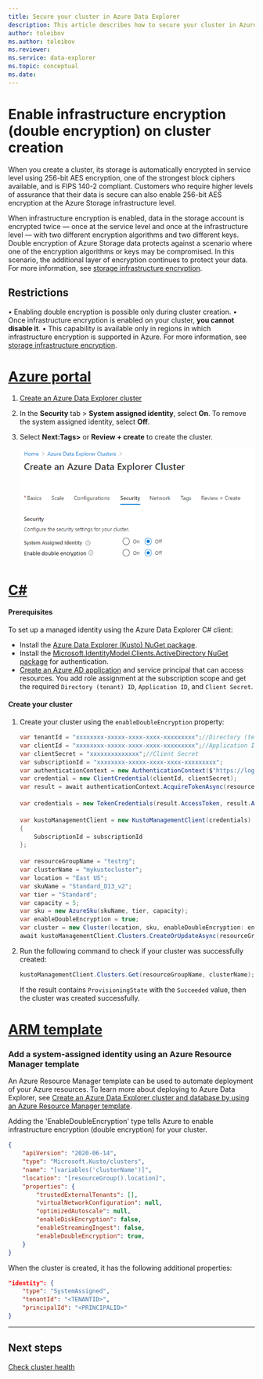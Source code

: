 ```yaml
---
title: Secure your cluster in Azure Data Explorer
description: This article describes how to secure your cluster in Azure Data Explorer within the Azure portal.
author: toleibov
ms.author: toleibov
ms.reviewer: 
ms.service: data-explorer
ms.topic: conceptual
ms.date: 
---
```


# Enable infrastructure encryption (double encryption) on cluster creation
  
When you create a cluster, its storage is automatically encrypted in service level using 256-bit AES encryption, one of the strongest block ciphers available, and is FIPS 140-2 compliant. Customers who require higher levels of assurance that their data is secure can also enable 256-bit AES encryption at the Azure Storage infrastructure level. 

When infrastructure encryption is enabled, data in the storage account is encrypted twice — once at the service level and once at the infrastructure level — with two different encryption algorithms and two different keys. 
Double encryption of Azure Storage data protects against a scenario where one of the encryption algorithms or keys may be compromised. In this scenario, the additional layer of encryption continues to protect your data.
For more information, see [storage infrastructure encryption](https://docs.microsoft.com/en-us/azure/storage/common/infrastructure-encryption-enable). 

## Restrictions

•	Enabling double encryption is possible only during cluster creation.
•	Once infrastructure encryption is enabled on your cluster, **you cannot disable it**.
•	This capability is available only in regions in which infrastructure encryption is supported in Azure. For more information, see [storage infrastructure encryption](https://docs.microsoft.com/en-us/azure/storage/common/infrastructure-encryption-enable).

# [Azure portal](#tab/portal)

1. [Create an Azure Data Explorer cluster](create-cluster-database-portal.md#create-a-cluster) 
2. In the **Security** tab > **System assigned identity**, select **On**. To remove the system assigned identity, select **Off**.
3. Select **Next:Tags>** or **Review + create** to create the cluster.

    ![double encryption new cluster](media/double-encryption/double-encryption-portal.png)


# [C#](#tab/c-sharp)

#### Prerequisites

To set up a managed identity using the Azure Data Explorer C# client:

* Install the [Azure Data Explorer (Kusto) NuGet package](https://www.nuget.org/packages/Microsoft.Azure.Management.Kusto/).
* Install the [Microsoft.IdentityModel.Clients.ActiveDirectory NuGet package](https://www.nuget.org/packages/Microsoft.IdentityModel.Clients.ActiveDirectory/) for authentication.
* [Create an Azure AD application](/azure/active-directory/develop/howto-create-service-principal-portal) and service principal that can access resources. You add role assignment at the subscription scope and get the required `Directory (tenant) ID`, `Application ID`, and `Client Secret`.

#### Create your cluster

1. Create your cluster using the `enableDoubleEncryption` property:

    ```csharp
    var tenantId = "xxxxxxxx-xxxxx-xxxx-xxxx-xxxxxxxxx";//Directory (tenant) ID
    var clientId = "xxxxxxxx-xxxxx-xxxx-xxxx-xxxxxxxxx";//Application ID
    var clientSecret = "xxxxxxxxxxxxxx";//Client Secret
    var subscriptionId = "xxxxxxxx-xxxxx-xxxx-xxxx-xxxxxxxxx";
    var authenticationContext = new AuthenticationContext($"https://login.windows.net/{tenantId}");
    var credential = new ClientCredential(clientId, clientSecret);
    var result = await authenticationContext.AcquireTokenAsync(resource: "https://management.core.windows.net/", clientCredential: credential);
    
    var credentials = new TokenCredentials(result.AccessToken, result.AccessTokenType);
    
    var kustoManagementClient = new KustoManagementClient(credentials)
    {
        SubscriptionId = subscriptionId
    };
                                                                                                    
    var resourceGroupName = "testrg";
    var clusterName = "mykustocluster";
    var location = "East US";
    var skuName = "Standard_D13_v2";
    var tier = "Standard";
    var capacity = 5;
    var sku = new AzureSku(skuName, tier, capacity);
    var enableDoubleEncryption = true;
    var cluster = new Cluster(location, sku, enableDoubleEncryption: enableDoubleEncryption);
    await kustoManagementClient.Clusters.CreateOrUpdateAsync(resourceGroupName, clusterName, cluster);
    ```
    
2. Run the following command to check if your cluster was successfully created:

    ```csharp
    kustoManagementClient.Clusters.Get(resourceGroupName, clusterName);
    ```

    If the result contains `ProvisioningState` with the `Succeeded` value, then the cluster was created successfully.


# [ARM template](#tab/arm)

### Add a system-assigned identity using an Azure Resource Manager template

An Azure Resource Manager template can be used to automate deployment of your Azure resources. To learn more about deploying to Azure Data Explorer, see [Create an Azure Data Explorer cluster and database by using an Azure Resource Manager template](create-cluster-database-resource-manager.md).

Adding the 'EnableDoubleEncryption' type tells Azure to enable infrastructure encryption (double encryption) for your cluster.

```json
{
    "apiVersion": "2020-06-14",
    "type": "Microsoft.Kusto/clusters",
    "name": "[variables('clusterName')]",
    "location": "[resourceGroup().location]",
    "properties": {
        "trustedExternalTenants": [],
        "virtualNetworkConfiguration": null,
        "optimizedAutoscale": null,
        "enableDiskEncryption": false,
        "enableStreamingIngest": false,
        "enableDoubleEncryption": true,
    }
}
```

When the cluster is created, it has the following additional properties:

```json
"identity": {
    "type": "SystemAssigned",
    "tenantId": "<TENANTID>",
    "principalId": "<PRINCIPALID>"
}
```

---

## Next steps

[Check cluster health](check-cluster-health.md)
